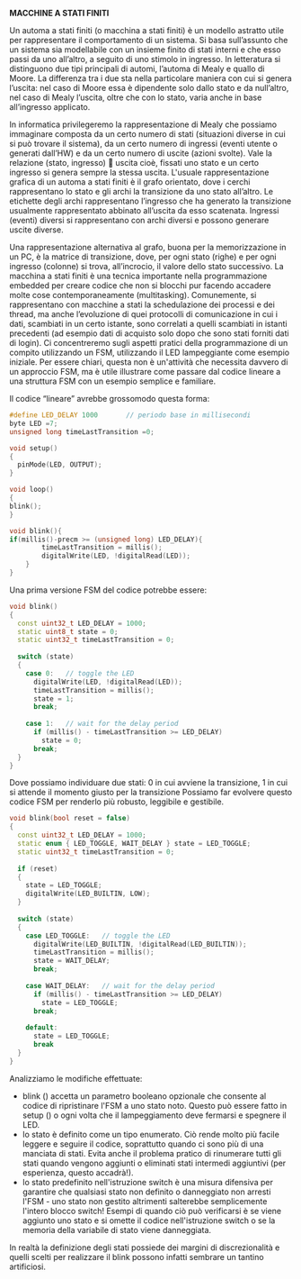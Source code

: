 **MACCHINE A STATI FINITI**

Un automa a stati finiti (o macchina a stati finiti) è un modello astratto utile per rappresentare il comportamento di un sistema. 
Si basa sull’assunto che un sistema sia modellabile con un insieme finito di stati interni e che esso passi da uno all’altro, a seguito di uno stimolo in ingresso. In letteratura si distinguono due tipi principali di automi, l’automa di Mealy e quallo di Moore. La differenza tra i due sta nella particolare maniera con cui si genera l’uscita: nel caso di Moore essa è dipendente solo dallo stato e da null’altro, nel caso di Mealy l’uscita, oltre che con lo stato, varia anche in base all’ingresso applicato.

In informatica privilegeremo la rappresentazione di Mealy che possiamo immaginare composta da un certo numero di stati (situazioni diverse in cui si può trovare il sistema), da un certo numero di ingressi (eventi utente o generati dall’HW) e da un certo numero di uscite (azioni svolte). 
Vale la relazione (stato, ingresso)  uscita cioè, fissati uno stato e un certo ingresso si genera sempre la stessa uscita.
L'usuale rappresentazione grafica di un automa a stati finiti è il grafo orientato, dove i cerchi rappresentano lo stato e gli archi la transizione da uno stato all’altro. Le etichette degli archi rappresentano l’ingresso che ha generato la transizione usualmente rappresentato abbinato all’uscita da esso scatenata. Ingressi (eventi) diversi si rappresentano con archi diversi e possono generare uscite diverse.

                                  

Una rappresentazione alternativa al grafo, buona per la memorizzazione in un PC, è la matrice di transizione, dove, per ogni stato (righe) e per ogni ingresso (colonne) si trova, all’incrocio, il valore dello stato successivo.
La macchina a stati finiti è una tecnica importante nella programmazione embedded per creare codice che non si blocchi pur facendo accadere molte cose contemporaneamente (multitasking). Comunemente, si rappresentano con macchine a stati la schedulazione dei processi e dei thread, ma anche l’evoluzione di quei protocolli di comunicazione in cui i dati, scambiati in un certo istante, sono correlati a quelli scambiati in istanti precedenti (ad esempio dati di acquisto solo dopo che sono stati forniti dati di login).
Ci concentreremo sugli aspetti pratici della programmazione di un compito utilizzando un FSM, utilizzando il LED lampeggiante come esempio iniziale. Per essere chiari, questa non è un'attività che necessita davvero di un approccio FSM, ma è utile illustrare come passare dal codice lineare a una struttura FSM con un esempio semplice e familiare.

Il codice “lineare” avrebbe grossomodo questa forma:

```C++
#define LED_DELAY 1000       // periodo base in millisecondi
byte LED =7; 
unsigned long timeLastTransition =0;  

void setup()
{
  pinMode(LED, OUTPUT);   
}

void loop()
{
blink();
}

void blink(){
if(millis()-precm >= (unsigned long) LED_DELAY){  
		timeLastTransition = millis();        
		digitalWrite(LED, !digitalRead(LED));		
	}
}
```

Una prima versione FSM del codice potrebbe essere:

```C++
void blink()
{
  const uint32_t LED_DELAY = 1000;
  static uint8_t state = 0;
  static uint32_t timeLastTransition = 0;
 
  switch (state)
  {
    case 0:   // toggle the LED 
      digitalWrite(LED, !digitalRead(LED));
      timeLastTransition = millis();
      state = 1;
      break;
 
    case 1:   // wait for the delay period
      if (millis() - timeLastTransition >= LED_DELAY)
        state = 0;
      break;
  }
}
```

Dove possiamo individuare due stati: 0 in cui avviene la transizione, 1 in cui si attende il momento giusto per la transizione 
Possiamo far evolvere questo codice FSM per renderlo più robusto, leggibile e gestibile.


```C++
void blink(bool reset = false)
{
  const uint32_t LED_DELAY = 1000;
  static enum { LED_TOGGLE, WAIT_DELAY } state = LED_TOGGLE;
  static uint32_t timeLastTransition = 0;
 
  if (reset)
  { 
    state = LED_TOGGLE;
    digitalWrite(LED_BUILTIN, LOW);
  }
 
  switch (state)
  {
    case LED_TOGGLE:   // toggle the LED
      digitalWrite(LED_BUILTIN, !digitalRead(LED_BUILTIN));
      timeLastTransition = millis();
      state = WAIT_DELAY;
      break;
 
    case WAIT_DELAY:   // wait for the delay period
      if (millis() - timeLastTransition >= LED_DELAY)
        state = LED_TOGGLE;
      break;
 
    default:
      state = LED_TOGGLE;
      break
  }
}
```
Analizziamo le modifiche effettuate:
-	blink () accetta un parametro booleano opzionale che consente al codice di ripristinare l'FSM a uno stato noto. Questo può essere fatto in setup () o ogni volta che il lampeggiamento deve fermarsi e spegnere il LED.
-	lo stato è definito come un tipo enumerato. Ciò rende molto più facile leggere e seguire il codice, soprattutto quando ci sono più di una manciata di stati. Evita anche il problema pratico di rinumerare tutti gli stati quando vengono aggiunti o eliminati stati intermedi aggiuntivi (per esperienza, questo accadrà!).
-	lo stato predefinito nell'istruzione switch è una misura difensiva per garantire che qualsiasi stato non definito o danneggiato non arresti l'FSM - uno stato non gestito altrimenti salterebbe semplicemente l'intero blocco switch! Esempi di quando ciò può verificarsi è se viene aggiunto uno stato e si omette il codice nell'istruzione switch o se la memoria della variabile di stato viene danneggiata.

In realtà la definizione degli stati possiede dei margini di discrezionalità e quelli scelti per realizzare il blink possono infatti sembrare un tantino artificiosi.
